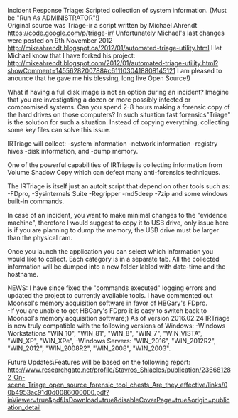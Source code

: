 Incident Response Triage: Scripted collection of system information. (Must be "Run As ADMINISTRATOR"!)  
Original source was Triage-ir a script written by Michael Ahrendt https://code.google.com/p/triage-ir/ 
Unfortunately Michael's last changes were posted on 9th November 2012
http://mikeahrendt.blogspot.ca/2012/01/automated-triage-utility.html
I let Michael know that I have forked his project:
http://mikeahrendt.blogspot.com/2012/01/automated-triage-utility.html?showComment=1455628200788#c6111030418808145121
I am pleased to anounce that he gave me his blessing, long live Open Source!)

What if having a full disk image is not an option during an incident?
Imagine that you are investigating a dozen or more possibly infected or compromised systems. 
Can you spend 2-8 hours making a forensic copy of the hard drives on those computers? 
In such situation fast forensics\"Triage" is the solution for such a situation. 
Instead of copying everything, collecting some key files can solve this issue.

IRTriage will collect: 
-system information
-network information
-registry hives
-disk information, and 
-dump memory. 

One of the powerful capabilities of IRTriage is collecting information from Volume Shadow Copy which can defeat many anti-forensics techniques.

The IRTriage is itself just an autoit script that depend on other tools such as: 
-FDpro,
-Sysinternals Suite 
-Regripper
-md5deep
-7zip
and some windows built-in commands.

In case of an incident, you want to make minimal changes to the "evidence machine", 
therefore I would suggest to copy it to USB drive, only issue here is if you are planning to dump the memory, the USB drive must be larger than the physical ram.

Once you launch the application you can select which information you would like to collect. 
Each category is in a separate tab. 
All the collected information will be dumped into a new folder labled with date-time and the hostname.

NEWS:
I have since fixed the "commands executed" logging errors and updated the project to currently available tools.
I have commented out Moonsol's memory acquisition software in favor of HBGary's FDpro.  
   -If you are unable to get HBGary's FDpro it is easy to switch back to Moonsol's memory acquisition software;)
As of version 2016.02.24 IRTriage is now truly compatible with the following versions of Windows:
   -Windows Workstations "WIN_10", "WIN_81", "WIN_8", "WIN_7", "WIN_VISTA", "WIN_XP", "WIN_XPe",
   -Windows Servers: "WIN_2016", "WIN_2012R2", "WIN_2012", "WIN_2008R2", "WIN_2008", "WIN_2003".

Future Updates\Features will be based on the following report:
http://www.researchgate.net/profile/Stavros_Shiaeles/publication/236681282_On-scene_Triage_open_source_forensic_tool_chests_Are_they_effective/links/00b4953ac91d0d0086000000.pdf?inViewer=true&pdfJsDownload=true&disableCoverPage=true&origin=publication_detail
